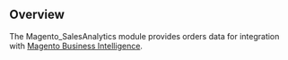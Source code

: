 ## Overview

The Magento_SalesAnalytics module provides orders data for integration with
[Magento Business Intelligence](https://magento.com/products/business-intelligence).